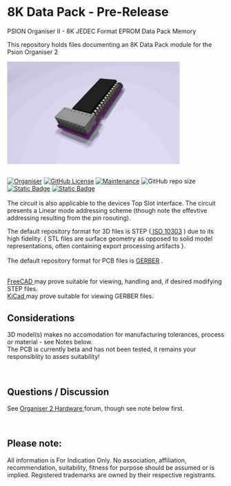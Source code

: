 # 8K Data Pack - Pre-Release
PSION Organiser II - 8K JEDEC Format EPROM Data Pack Memory

This repository holds files documenting an 8K Data Pack module for the Psion Organiser 2
<div align="center">
  <div style="display: flex; align-items: flex-start;">
    
  <img src="https://github.com/nofitnessforpurpose/DataPack-JEDEC-8K-EPROM/blob/main/images/DP8K-02.jpg?raw=true" width="400px" alt="PSION Organiser II 8 K Data Pack Circuit. Image copyright (c) 14 January 2025 nofitnessforpurpose All Rights Reserved">
  </div>
</div>
<BR>

[![Organiser](https://img.shields.io/badge/gadget-Organiser_II-blueviolet.svg?%3D&style=flat-square)]([https://en.wikipedia.org/wiki/Psion_Organiser])
[![GitHub License](https://img.shields.io/github/license/nofitnessforpurpose/DataPack-JEDEC-8K-EPROM?style=flat-square)](https://github.com/nofitnessforpurpose/DataPack-JEDEC-8K-EPROM/blob/main/LICENSE) 
[![Maintenance](https://img.shields.io/badge/maintained%3F-yes-green.svg?style=flat-square)](https://github.com/nofitnessforpurpose/DataPack-JEDEC-8K-EPROM/graphs/commit-activity)
![GitHub repo size](https://img.shields.io/github/repo-size/nofitnessforpurpose/DataPack-JEDEC-8K-EPROM?style=flat-square)
[![Static Badge](https://img.shields.io/badge/format-STEP%20Solid%20Model-blue?style=flat-square)](https://en.wikipedia.org/wiki/ISO_10303)
[![Static Badge](https://img.shields.io/badge/format-GERBER%20PCB-blue?style=flat-square)](https://en.wikipedia.org/wiki/Gerber_format)
<br>  
  The circuit is also applicable to the devices Top Slot interface. The circuit presents a Linear mode addressing scheme (though note the effevtive addressing resulting from the pin roouting).   <br>
  
  The default repository format for 3D files is STEP (<a target="_blank" rel="noopener noreferrer" href="https://en.wikipedia.org/wiki/ISO_10303"> ISO 10303</a> ) due to its high fidelity.  { STL files are surface geometry as opposed to solid model representations, often containing export processing artifacts }. 
<br>  
  The default repository format for PCB files is <a targer="_blank" rel="noopener noreferrer" href="https://en.wikipedia.org/wiki/Gerber_format">GERBER</a> .
<br>

<br>  
<a target="_blank" rel="noopener noreferrer" href="https://www.freecad.org/" > FreeCAD </a> may prove suitable for viewing, handling and, if desired modifying STEP files.
<br>
<a target="_blank" rel="noopener noreferrer" href="https://www.kicad.org/" >KiCad </a> may prove suitable for viewing GERBER files.
<br>

## Considerations
3D model(s) makes no accomodation for manufacturing tolerances, process or material - see Notes below.  
The PCB is currently beta and has not been tested, it remains your responsiblity to asses suitability!  

<BR>

## Questions / Discussion
See <a target="_blank" rel="noopener noreferrer" href="https://www.organiser2.com/"> Organiser 2 Hardware </a> forum, though see note below first.


<BR>

## Please note:  
All information is For Indication Only.
No association, affiliation, recommendation, suitability, fitness for purpose should be assumed or is implied.
Registered trademarks are owned by their respective registrants.
